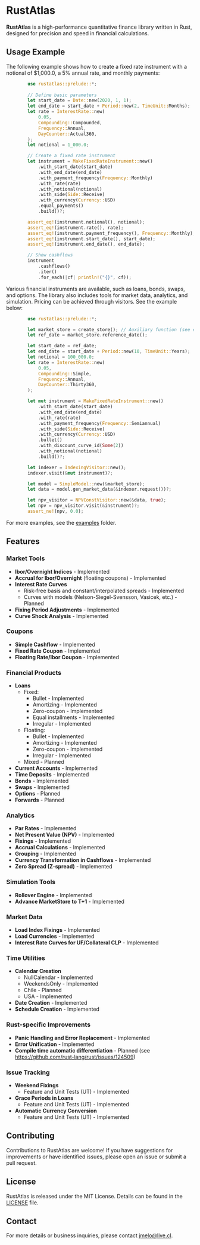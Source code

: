RustAtlas
=========

**RustAtlas** is a high-performance quantitative finance library written in Rust, designed for precision and speed in financial calculations.

Usage Example
-------------

The following example shows how to create a fixed rate instrument with a notional of $1,000.0, a 5% annual rate, and monthly payments:

```rust
        use rustatlas::prelude::*;
        
        // Define basic parameters
        let start_date = Date::new(2020, 1, 1);
        let end_date = start_date + Period::new(2, TimeUnit::Months);
        let rate = InterestRate::new(
            0.05,
            Compounding::Compounded,
            Frequency::Annual,
            DayCounter::Actual360,
        );
        let notional = 1_000.0;

        // Create a fixed rate instrument
        let instrument = MakeFixedRateInstrument::new()
            .with_start_date(start_date)
            .with_end_date(end_date)
            .with_payment_frequency(Frequency::Monthly)
            .with_rate(rate)
            .with_notional(notional)
            .with_side(Side::Receive)
            .with_currency(Currency::USD)
            .equal_payments()
            .build()?;

        assert_eq!(instrument.notional(), notional);
        assert_eq!(instrument.rate(), rate);
        assert_eq!(instrument.payment_frequency(), Frequency::Monthly);
        assert_eq!(instrument.start_date(), start_date);
        assert_eq!(instrument.end_date(), end_date);

        // Show cashflows
        instrument
            .cashflows()
            .iter()
            .for_each(|cf| println!("{}", cf));
```

Various financial instruments are available, such as loans, bonds, swaps, and options. The library also includes tools for market data, analytics, and simulation. Pricing can be achieved through visitors. See the example below:

```rust
        use rustatlas::prelude::*;

        let market_store = create_store(); // Auxiliary function (see examples folder)
        let ref_date = market_store.reference_date();

        let start_date = ref_date;
        let end_date = start_date + Period::new(10, TimeUnit::Years);
        let notional = 100_000.0;
        let rate = InterestRate::new(
            0.05,
            Compounding::Simple,
            Frequency::Annual,
            DayCounter::Thirty360,
        );

        let mut instrument = MakeFixedRateInstrument::new()
            .with_start_date(start_date)
            .with_end_date(end_date)
            .with_rate(rate)
            .with_payment_frequency(Frequency::Semiannual)
            .with_side(Side::Receive)
            .with_currency(Currency::USD)
            .bullet()
            .with_discount_curve_id(Some(2))
            .with_notional(notional)
            .build()?;

        let indexer = IndexingVisitor::new();
        indexer.visit(&mut instrument)?;

        let model = SimpleModel::new(&market_store);
        let data = model.gen_market_data(&indexer.request())?;

        let npv_visitor = NPVConstVisitor::new(&data, true);
        let npv = npv_visitor.visit(&instrument)?;
        assert_ne!(npv, 0.0);
```

For more examples, see the [examples](examples) folder.

Features
--------

### Market Tools

* **Ibor/Overnight Indices** - Implemented
* **Accrual for Ibor/Overnight** (floating coupons) - Implemented
* **Interest Rate Curves**
  * Risk-free basis and constant/interpolated spreads - Implemented
  * Curves with models (Nelson-Siegel-Svensson, Vasicek, etc.) - Planned
* **Fixing Period Adjustments** - Implemented
* **Curve Shock Analysis** - Implemented

### Coupons

* **Simple Cashflow** - Implemented
* **Fixed Rate Coupon** - Implemented
* **Floating Rate/Ibor Coupon** - Implemented

### Financial Products

* **Loans**
  * Fixed:
    * Bullet - Implemented
    * Amortizing - Implemented
    * Zero-coupon - Implemented
    * Equal installments - Implemented
    * Irregular - Implemented
  * Floating:
    * Bullet - Implemented
    * Amortizing - Implemented
    * Zero-coupon - Implemented
    * Irregular - Implemented
  * Mixed - Planned
* **Current Accounts** - Implemented
* **Time Deposits** - Implemented
* **Bonds** - Implemented
* **Swaps** - Implemented
* **Options** - Planned
* **Forwards** - Planned

### Analytics

* **Par Rates** - Implemented
* **Net Present Value (NPV)** - Implemented
* **Fixings** - Implemented
* **Accrual Calculations** - Implemented
* **Grouping** - Implemented
* **Currency Transformation in Cashflows** - Implemented
* **Zero Spread (Z-spread)** - Implemented

### Simulation Tools

* **Rollover Engine** - Implemented
* **Advance MarketStore to T+1** - Implemented

### Market Data

* **Load Index Fixings** - Implemented
* **Load Currencies** - Implemented
* **Interest Rate Curves for UF/Collateral CLP** - Implemented

### Time Utilities

* **Calendar Creation**
  * NullCalendar - Implemented
  * WeekendsOnly - Implemented
  * Chile - Planned
  * USA - Implemented
* **Date Creation** - Implemented
* **Schedule Creation** - Implemented

### Rust-specific Improvements

* **Panic Handling and Error Replacement** - Implemented
* **Error Unification** - Implemented
* **Compile time automatic differentiation** - Planned (see <https://github.com/rust-lang/rust/issues/124509>)

### Issue Tracking

* **Weekend Fixings**
  * Feature and Unit Tests (UT) - Implemented
* **Grace Periods in Loans**
  * Feature and Unit Tests (UT) - Implemented
* **Automatic Currency Conversion**
  * Feature and Unit Tests (UT) - Implemented

Contributing
------------

Contributions to RustAtlas are welcome! If you have suggestions for improvements or have identified issues, please open an issue or submit a pull request.

License
-------

RustAtlas is released under the MIT License. Details can be found in the [LICENSE](LICENSE) file.

Contact
-------

For more details or business inquiries, please contact <jmelo@live.cl>.
